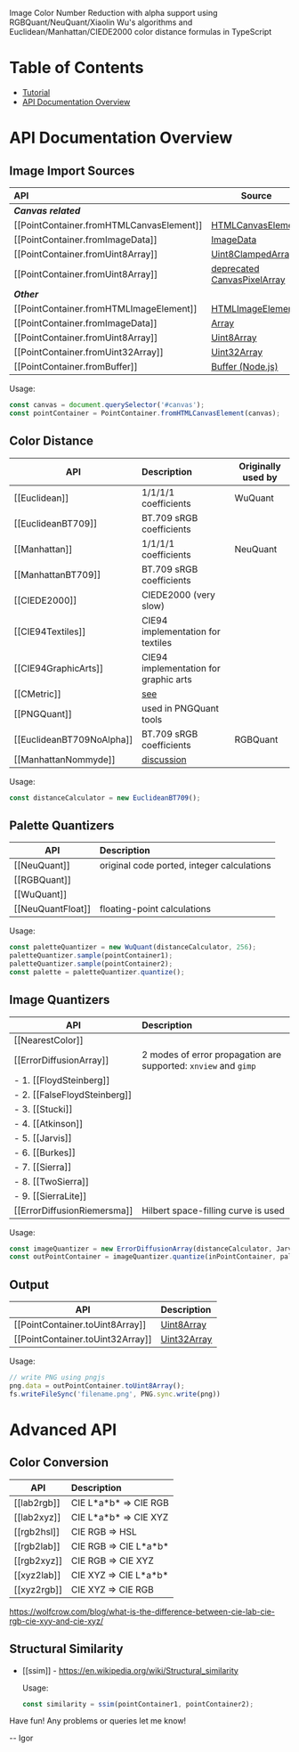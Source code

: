 Image Color Number Reduction with alpha support using RGBQuant/NeuQuant/Xiaolin Wu's algorithms and Euclidean/Manhattan/CIEDE2000 color distance formulas in TypeScript

# Table of Contents
* [Tutorial](#usage)
* [API Documentation Overview](#api-documentation-overview)

# API Documentation Overview

## Image Import Sources

| API | Source ||
|:-----------------------------------------| ----------------------------------------------------------------------------------- |:------------------------|
| **_Canvas related_**                     |                                                                                     |                         |
| [[PointContainer.fromHTMLCanvasElement]] | [HTMLCanvasElement](https://developer.mozilla.org/docs/Web/API/HTMLCanvasElement)   |                         |
| [[PointContainer.fromImageData]]         | [ImageData](https://developer.mozilla.org/en-US/docs/Web/API/ImageData)             | ctx.getImageData()      |
| [[PointContainer.fromUint8Array]]        | [Uint8ClampedArray](https://developer.mozilla.org/docs/Web/API/ImageData/data)      | ctx.getImageData().data |
| [[PointContainer.fromUint8Array]]        | [deprecated CanvasPixelArray](https://www.w3.org/Bugs/Public/show_bug.cgi?id=12586) | ctx.getImageData().data |
| **_Other_**                              |                                                                                                          ||
| [[PointContainer.fromHTMLImageElement]]  | [HTMLImageElement](https://developer.mozilla.org/docs/Web/API/HTMLImageElement)                          ||
| [[PointContainer.fromImageData]]         | [Array](https://developer.mozilla.org/docs/Web/JavaScript/Reference/Global_Objects/Array)                ||
| [[PointContainer.fromUint8Array]]        | [Uint8Array](https://developer.mozilla.org/pl/docs/Web/JavaScript/Reference/Global_Objects/Uint8Array)   ||
| [[PointContainer.fromUint32Array]]       | [Uint32Array](https://developer.mozilla.org/pl/docs/Web/JavaScript/Reference/Global_Objects/Uint32Array) ||
| [[PointContainer.fromBuffer]]            | [Buffer (Node.js)](https://nodejs.org/api/buffer.html)                                                   ||

  Usage:
  ```ts
  const canvas = document.querySelector('#canvas');
  const pointContainer = PointContainer.fromHTMLCanvasElement(canvas);
  ```

## Color Distance

| API                       | Description                                  | Originally used by |
| ------------------------- |:---------------------------------------------|------------ |
| [[Euclidean]]             | 1/1/1/1 coefficients                         | WuQuant     |
| [[EuclideanBT709]]        | BT.709 sRGB coefficients                     |             |
| [[Manhattan]]             | 1/1/1/1 coefficients                         | NeuQuant    |
| [[ManhattanBT709]]        | BT.709 sRGB coefficients                     |             |
| [[CIEDE2000]]             | CIEDE2000 (very slow)                        |             |
| [[CIE94Textiles]]         | CIE94 implementation for textiles            |             | 
| [[CIE94GraphicArts]]      | CIE94 implementation for graphic arts        |             |
| [[CMetric]]               | [see](http://www.compuphase.com/cmetric.htm) |             |
| [[PNGQuant]]              | used in PNGQuant tools                       |             |
| [[EuclideanBT709NoAlpha]] | BT.709 sRGB coefficients                     | RGBQuant    |
| [[ManhattanNommyde]]      | [discussion](https://github.com/igor-bezkrovny/image-quantization/issues/4#issuecomment-234527620) |  |  |

  Usage:
  ```ts
  const distanceCalculator = new EuclideanBT709();
  ```

## Palette Quantizers

| API                       | Description                                  |
| ------------------------- |:---------------------------------------------|
| [[NeuQuant]]              | original code ported, integer calculations   |
| [[RGBQuant]]              |                                              |
| [[WuQuant]]               |                                              |
| [[NeuQuantFloat]]         | floating-point calculations                  |

  Usage:
  ```ts
  const paletteQuantizer = new WuQuant(distanceCalculator, 256);
  paletteQuantizer.sample(pointContainer1);
  paletteQuantizer.sample(pointContainer2);
  const palette = paletteQuantizer.quantize();
  ```
	
## Image Quantizers

| API                          | Description                                                     |
| ---------------------------- |:----------------------------------------------------------------|
| [[NearestColor]]             |                                                                 |
| [[ErrorDiffusionArray]]      | 2 modes of error propagation are supported: `xnview` and `gimp` |
| - 1. [[FloydSteinberg]]      |                                                                 |
| - 2. [[FalseFloydSteinberg]] |                                                                 |
| - 3. [[Stucki]]              |                                                                 |
| - 4. [[Atkinson]]            |                                                                 |
| - 5. [[Jarvis]]              |                                                                 |
| - 6. [[Burkes]]              |                                                                 |
| - 7. [[Sierra]]              |                                                                 |
| - 8. [[TwoSierra]]           |                                                                 |
| - 9. [[SierraLite]]          |                                                                 |
| [[ErrorDiffusionRiemersma]]  | Hilbert space-filling curve is used                             |

  Usage:
  ```ts
  const imageQuantizer = new ErrorDiffusionArray(distanceCalculator, Jarvis);
  const outPointContainer = imageQuantizer.quantize(inPointContainer, palette);
  ```

## Output

| API                              | Description                                                                                              |
| -------------------------------- |:---------------------------------------------------------------------------------------------------------|
| [[PointContainer.toUint8Array]]  | [Uint8Array](https://developer.mozilla.org/pl/docs/Web/JavaScript/Reference/Global_Objects/Uint8Array)   |
| [[PointContainer.toUint32Array]] | [Uint32Array](https://developer.mozilla.org/pl/docs/Web/JavaScript/Reference/Global_Objects/Uint32Array) |

  Usage:
  ```ts
  // write PNG using pngjs
  png.data = outPointContainer.toUint8Array();
  fs.writeFileSync('filename.png', PNG.sync.write(png))
  ```

# Advanced API

## Color Conversion

| API                              | Description                                                                                              |
| -------------------------------- |:---------------------------------------------------------------------------------------------------------|
| [[lab2rgb]]                      | CIE L\*a\*b\* => CIE RGB                                                                                    |
| [[lab2xyz]]                      | CIE L\*a\*b\* => CIE XYZ                                                                                    |
| [[rgb2hsl]]                      | CIE RGB => HSL                                                                                           |
| [[rgb2lab]]                      | CIE RGB => CIE L\*a\*b\*                                                                                    |
| [[rgb2xyz]]                      | CIE RGB => CIE XYZ                                                                                       |
| [[xyz2lab]]                      | CIE XYZ => CIE L\*a\*b\*                                                                                    |
| [[xyz2rgb]]                      | CIE XYZ => CIE RGB                                                                                       |

https://wolfcrow.com/blog/what-is-the-difference-between-cie-lab-cie-rgb-cie-xyy-and-cie-xyz/

## Structural Similarity

* [[ssim]] - https://en.wikipedia.org/wiki/Structural_similarity

  Usage:
  ```ts
  const similarity = ssim(pointContainer1, pointContainer2);
  ```

Have fun! Any problems or queries let me know!

 -- Igor